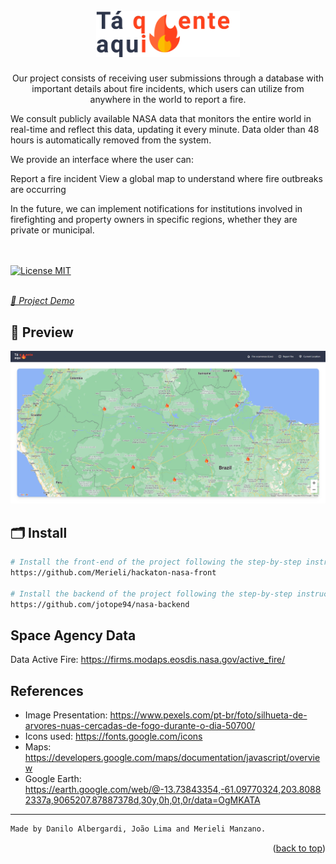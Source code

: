<h1 align="center">
    <br>
    <img src="imgs/logo-black.png" alt="Logo" width="230" alt="Tá quente aqui">
</h1>

<p align="center">
  Our project consists of receiving user submissions through a database with important details about fire incidents, which users can utilize from anywhere in the world to report a fire.

We consult publicly available NASA data that monitors the entire world in real-time and reflect this data, updating it every minute. Data older than 48 hours is automatically removed from the system.

We provide an interface where the user can:

Report a fire incident
View a global map to understand where fire outbreaks are occurring

In the future, we can implement notifications for institutions involved in firefighting and property owners in specific regions, whether they are private or municipal.

<br><br>
<a href="https://opensource.org/licenses/MIT">
<img src="https://img.shields.io/badge/License-MIT-blue.svg" alt="License MIT">
</a>
<br><br>

</p>

[_👀 Project Demo_](https://www.youtube.com/watch?v=cfl8_BOlo_M)

## 📸 Preview

<img src="imgs/home.png" width="728px"/>

<br>

## 🗂 Install

```bash
# Install the front-end of the project following the step-by-step instructions mentioned in the project's Readme below:
https://github.com/Merieli/hackaton-nasa-front

# Install the backend of the project following the step-by-step instructions mentioned in the project's Readme below:
https://github.com/jotope94/nasa-backend
```

## Space Agency Data

Data Active Fire: https://firms.modaps.eosdis.nasa.gov/active_fire/

## References

- Image Presentation: https://www.pexels.com/pt-br/foto/silhueta-de-arvores-nuas-cercadas-de-fogo-durante-o-dia-50700/
- Icons used: https://fonts.google.com/icons
- Maps: https://developers.google.com/maps/documentation/javascript/overview
- Google Earth: https://earth.google.com/web/@-13.73843354,-61.09770324,203.80882337a,9065207.87887378d,30y,0h,0t,0r/data=OgMKATA

---

```diff
Made by Danilo Albergardi, João Lima and Merieli Manzano.
```

<p align="right">(<a href="#top">back to top</a>)</p>
